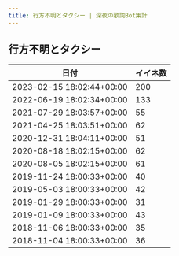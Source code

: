 ```yaml
---
title: 行方不明とタクシー | 深夜の歌詞Bot集計
---
```

## 行方不明とタクシー

|日付|イイネ数|
|-|-|
|2023-02-15 18:02:44+00:00|200|
|2022-06-19 18:02:34+00:00|133|
|2021-07-29 18:03:57+00:00|55|
|2021-04-25 18:03:51+00:00|62|
|2020-12-31 18:04:11+00:00|51|
|2020-08-18 18:02:15+00:00|62|
|2020-08-05 18:02:15+00:00|61|
|2019-11-24 18:00:33+00:00|40|
|2019-05-03 18:00:33+00:00|42|
|2019-01-29 18:00:33+00:00|31|
|2019-01-09 18:00:33+00:00|43|
|2018-11-06 18:00:33+00:00|35|
|2018-11-04 18:00:33+00:00|36|
